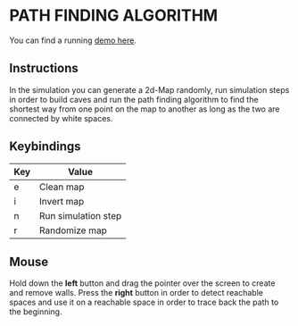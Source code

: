 # PATH FINDING ALGORITHM
You can find a running [demo here](https://5ubstitute.github.io/path-finding/).

## Instructions
In the simulation you can generate a 2d-Map randomly, run simulation steps in order to build caves and run the path finding algorithm to find the shortest way from one point on the map to another as long as the two are connected by white spaces.

## Keybindings
Key | Value
--- | -----
e | Clean map
i | Invert map
n | Run simulation step
r | Randomize map

## Mouse
Hold down the **left** button and drag the pointer over the screen to create and remove walls.
Press the **right** button in order to detect reachable spaces and use it on a reachable space in order to trace back the path to the beginning.
